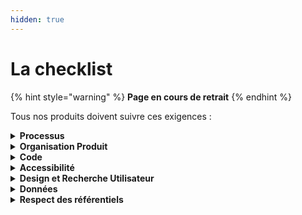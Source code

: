 ```yaml
---
hidden: true
---
```


# La checklist

{% hint style="warning" %} **Page en cours de retrait** {% endhint %}

Tous nos produits doivent suivre ces exigences :

<details>
<summary><strong>Processus</strong></summary>

- [ ] passage par le comité produit (validation des choix techniques et d'architecture)
- [ ] identification et suivi des indicateurs de réussite
- [ ] respect du cycle de vie du produit
- [ ] communs numériques : évaluer les opportunités pour chaque produit ou service

</details>

<details>
<summary><strong>Organisation Produit</strong></summary>

- [ ] Vision
- [ ] Objectifs et indicateurs
- [ ] Méthodologie Produit
- [ ] Rôles et responsabilité de l'équipe
- [ ] Roadmap courte terme

</details>

<details>
<summary><strong>Code</strong></summary>
  
* [ ] respect du cadre de cohérence technique (en cours de rédaction)
* [ ] publication du code source (lien footer)
* [ ] pratiques de dev : revues de code, tests
* [ ] application cloud native

</details>

<details>
<summary><strong>Accessibilité</strong></summary>
 
  * [ ] les critères du RGAA sont respectés pour les produits et leurs contenus (durant la conception, les
    développements, lors de la recette, de la contribution sur le site et avant le déploiement)

</details>

<details>
<summary><strong>Design et Recherche Utilisateur</strong></summary>

- [ ] Score d'utilisabilité (F-SUS) supérieur à 65
- [ ] Mise à disposition de la recherche exploratoire (entretiens+observation) dans le cas d'une refonte
- [ ] Réalisation de tests utilisateurs réguliers en amélioration continue (cohorte d'environ 10 utilisateurs)
- [ ] hébergement des designs sur le Figma de la DNUM

</details>

<details>
<summary><strong>Données</strong></summary>

- [ ] publication de données sur data.gouv.fr
- [ ] mise en place de solution analytique (Matomo)
- [ ] publication des analytiques (lien footer)

</details>

<details>
<summary><strong>Respect des référentiels</strong></summary>
  
* [ ] audit d'accessibilité (tendre vers le 100% de conformité au RGAA)
* [ ] publication AIPD (RGPD)
* [ ] homologation de sécurité (RGS)

</details>
